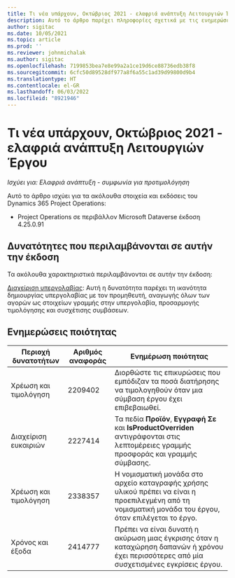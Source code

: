 ```yaml
---
title: Τι νέα υπάρχουν, Οκτώβριος 2021 - ελαφριά ανάπτυξη Λειτουργιών Έργου
description: Αυτό το άρθρο παρέχει πληροφορίες σχετικά με τις ενημερώσεις ποιότητας που είναι διαθέσιμες στην έκδοση Οκτωβρίου 2021 της ελαφριάς ανάπτυξης του Project Operations.
author: sigitac
ms.date: 10/05/2021
ms.topic: article
ms.prod: ''
ms.reviewer: johnmichalak
ms.author: sigitac
ms.openlocfilehash: 7199853bea7e8e99a2a1ce19d6ce88736edb38f8
ms.sourcegitcommit: 6cfc50d89528df977a8f6a55c1ad39d99800d9b4
ms.translationtype: HT
ms.contentlocale: el-GR
ms.lasthandoff: 06/03/2022
ms.locfileid: "8921946"
---
```

# <a name="whats-new-october-2021---project-operations-lite-deployment"></a>Τι νέα υπάρχουν, Οκτώβριος 2021 - ελαφριά ανάπτυξη Λειτουργιών Έργου

_Ισχύει για: Ελαφριά ανάπτυξη - συμφωνία για προτιμολόγηση_

Αυτό το άρθρο ισχύει για τα ακόλουθα στοιχεία και εκδόσεις του Dynamics 365 Project Operations:

  - Project Operations σε περιβάλλον Microsoft Dataverse έκδοση 4.25.0.91


## <a name="features-included-in-this-release"></a>Δυνατότητες που περιλαμβάνονται σε αυτήν την έκδοση

Τα ακόλουθα χαρακτηριστικά περιλαμβάνονται σε αυτήν την έκδοση:

[Διαχείριση υπεργολαβίας](../subcontracting/managing-subcontracts-overview.md): Αυτή η δυνατότητα παρέχει τη ικανότητα δημιουργίας υπεργολαβίας με τον προμηθευτή, αναγωγής όλων των αγορών ως στοιχείων γραμμής στην υπεργολαβία, προσαρμογής τιμολόγησης και συσχέτισης συμβάσεων.


## <a name="quality-updates"></a>Ενημερώσεις ποιότητας

| **Περιοχή δυνατοτήτων** | **Αριθμός αναφοράς** | **Ενημέρωση ποιότητας** |
| --- | --- | --- |
| Χρέωση και τιμολόγηση | 2209402 | Διορθώστε τις επικυρώσεις που εμπόδιζαν τα ποσά διατήρησης να τιμολογηθούν όταν μια σύμβαση έργου έχει επιβεβαιωθεί. |
| Διαχείριση ευκαιριών | 2227414 | Τα πεδία **Προϊόν**, **Εγγραφή Σε** και **IsProductOverriden** αντιγράφονται στις λεπτομέρειες γραμμής προσφοράς και γραμμής σύμβασης. |
| Χρέωση και τιμολόγηση | 2338357 | Η νομισματική μονάδα στο αρχείο καταγραφής χρήσης υλικού πρέπει να είναι η προεπιλεγμένη από τη νομισματική μονάδα του έργου, όταν επιλέγεται το έργο. |
| Χρόνος και έξοδα | 2414777 | Πρέπει να είναι δυνατή η ακύρωση μιας έγκρισης όταν η καταχώρηση δαπανών ή χρόνου έχει περισσότερες από μία συσχετισμένες εγκρίσεις έργου. |
